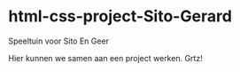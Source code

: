 html-css-project-Sito-Gerard
============================

Speeltuin voor Sito En Geer

Hier kunnen we samen aan een project werken.
Grtz!
